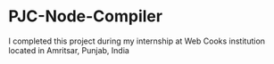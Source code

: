 # PJC-Node-Compiler
I completed this project during my internship at Web Cooks institution located in Amritsar, Punjab, India

